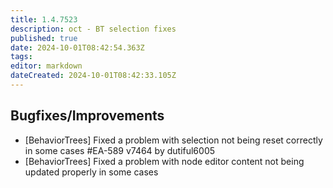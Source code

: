 ```yaml
---
title: 1.4.7523
description: oct - BT selection fixes
published: true
date: 2024-10-01T08:42:54.363Z
tags: 
editor: markdown
dateCreated: 2024-10-01T08:42:33.105Z
---
```


## Bugfixes/Improvements
- [BehaviorTrees] Fixed a problem with selection not being reset correctly in some cases #EA-589 v7464 by dutiful6005
- [BehaviorTrees] Fixed a problem with node editor content not being updated properly in some cases
